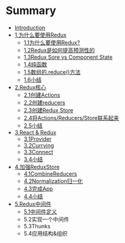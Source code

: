 # Summary

* [Introduction](README.md)
* [1.为什么要使用Redux](chapter1.md)
  * [1.1为什么要使用Redux?](chapter1/11wei-shi-yao-yao-shi-yong-redux.md)
  * [1.2Redux是如何提高预测性的](chapter1/12reduxshi-ru-he-ti-gao-yu-ce-xing-de.md)
  * [1.3Redux Sore vs Component State](chapter1/13redux-sore-vs-component-state.md)
  * [1.4纯函数](chapter1/14chun-han-shu.md)
  * [1.5数组的.reduce\(\)方法](chapter1/15shu-zu-7684-reduce-fang-fa.md)
  * [1.6小结](chapter1/16xiao-jie.md)
* [2.Redux核心](2reduxhe-xin.md)
  * [2.1创建Actions](2reduxhe-xin/11reduxji-chu-jian-jie.md)
  * [2.2创建reducers](2reduxhe-xin/22chuang-jian-reducers.md)
  * [2.3创建Redux Store](2reduxhe-xin/23chuang-jian-redux-store.md)
  * [2.4将Actions/Reducers/Store联系起来](2reduxhe-xin/24jiang-actions-reducers-store-lian-xi-qi-lai.md)
  * [2.5小结](2reduxhe-xin/25xiao-jie.md)
* [3.React & Redux](3react-and-redux.md)
  * [3.1Provider](3react-and-redux/31provider.md)
  * [3.2Currying](3react-and-redux/32currying.md)
  * [3.3Connect](3react-and-redux/33connect.md)
  * [3.4小结](3react-and-redux/34xiao-jie.md)
* [4.加强ReduxStore](4jia-qiang-reduxstore.md)
  * [4.1CombineReducers](4jia-qiang-reduxstore/41combinereducers.md)
  * [4.2Normalization归一化](4jia-qiang-reduxstore/42normalizationgui-yi-hua.md)
  * [4.3完成App](4jia-qiang-reduxstore/43wan-cheng-app.md)
  * [4.4小结](4jia-qiang-reduxstore/44xiao-jie.md)
* [5.Redux中间件](5reduxzhong-jian-jian.md)
  * [5.1中间件定义](5reduxzhong-jian-jian/51zhong-jian-jian-ding-yi.md)
  * 5.2实现一个中间件
  * 5.3Thunks
  * 5.4应用结构&组织

